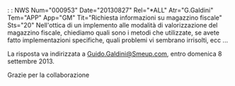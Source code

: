  :  : NWS Num="000953" Date="20130827" Rel="*ALL" Atr="G.Galdini" Tem="APP" App="GM" Tit="Richiesta informazioni su magazzino fiscale" Sts="20"
Nell'ottica di un implemento alle modalità di valorizzazione del magazzino fiscale, chiediamo quali
sono i metodi che utilizzate, se avete fatto implementazioni specifiche, quali problemi vi sembrano
irrisolti, ecc ...

La risposta va indirizzata a Guido.Galdini@Smeup.com, entro domenica 8 settembre 2013.

Grazie per la collaborazione
